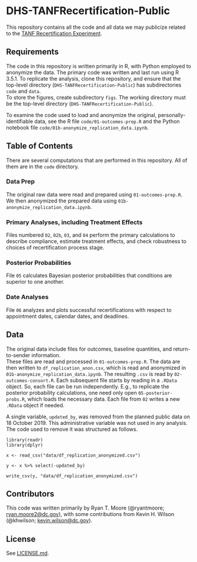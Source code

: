 # DHS-TANFRecertification-Public

This repository contains all the code and all data we may publicize related to the
[TANF Recertification Experiment](https://osf.io/aphcy/). 

## Requirements

The code in this repository is written primarily in R, with Python employed
to anonymize the data.  The primary code was written and last run using R 3.5.1.  To 
replicate the analysis, clone this repository, and ensure that the top-level
directory (`DHS-TANFRecertification-Public`) has subdirectories `code` and `data`.  
To store the figures, create subdirectory `figs`.  The working directory must be 
the top-level directory (`DHS-TANFRecertification-Public`).

To examine the code used to load and anonymize the original, personally-identifiable
data, see the R file `code/01-outcomes-prep.R` and the Python notebook file
`code/01b-anonymize_replication_data.ipynb`.

## Table of Contents

There are several computations that are performed in this repository. All of them
are in the `code` directory.

### Data Prep

The original raw data were read and prepared using `01-outcomes-prep.R`.  We then anonymized
the prepared data using `01b-anonymize_replication_data.ipynb`.  

### Primary Analyses, including Treatment Effects

Files numbered `02`, `02b`, `03`, and `04` perform the primary calculations to
describe compliance, estimate treatment effects, and check robustness to 
choices of recertification process stage.

### Posterior Probabilities

File `05` calculates Bayesian posterior probabilities that conditions are superior to
one another.

### Date Analyses

File `06` analyzes and plots successful recertifications with respect to appointment dates,
calendar dates, and deadlines.  

## Data

The original data include files for outcomes, baseline quantities, and return-to-sender information.  
These files are read and processed in `01-outcomes-prep.R`.  The data are then 
written to `df_replication_anon.csv`, which is read and anonymized in 
`01b-anonymize_replication_data.ipynb`.  The resulting `.csv` is read by 
`02-outcomes-consort.R`.  Each subsequent file starts by reading in a `.RData`
object.  So, each file can be run independently.  E.g., to replicate the posterior
probability calculations, one need only open `05-posterior-probs.R`, which loads the
necessary data.  Each file from `02` writes a new `.RData` object if needed.  

A single variable, `updated_by`, was removed from the planned public data on 18 October 2019.  This administrative variable was not used in any analysis.  The code used to remove it was structured as follows.

```
library(readr)
library(dplyr)

x <- read_csv("data/df_replication_anonymized.csv")

y <- x %>% select(-updated_by)

write_csv(y, "data/df_replication_anonymized.csv")
```


## Contributors

This code was written primarily by Ryan T. Moore (@ryantmoore; ryan.moore2@dc.gov), with
some contributions from Kevin H. Wilson (@khwilson; kevin.wilson@dc.gov).

## License

See [LICENSE.md](https://github.com/thelabdc/DHS-TANFRecertification-Public/blob/master/LICENSE.md).
